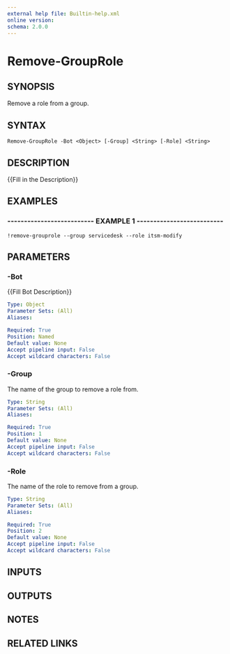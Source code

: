 ```yaml
---
external help file: Builtin-help.xml
online version: 
schema: 2.0.0
---
```


# Remove-GroupRole

## SYNOPSIS
Remove a role from a group.

## SYNTAX

```
Remove-GroupRole -Bot <Object> [-Group] <String> [-Role] <String>
```

## DESCRIPTION
{{Fill in the Description}}

## EXAMPLES

### -------------------------- EXAMPLE 1 --------------------------
```
!remove-grouprole --group servicedesk --role itsm-modify
```

## PARAMETERS

### -Bot
{{Fill Bot Description}}

```yaml
Type: Object
Parameter Sets: (All)
Aliases: 

Required: True
Position: Named
Default value: None
Accept pipeline input: False
Accept wildcard characters: False
```

### -Group
The name of the group to remove a role from.

```yaml
Type: String
Parameter Sets: (All)
Aliases: 

Required: True
Position: 1
Default value: None
Accept pipeline input: False
Accept wildcard characters: False
```

### -Role
The name of the role to remove from a group.

```yaml
Type: String
Parameter Sets: (All)
Aliases: 

Required: True
Position: 2
Default value: None
Accept pipeline input: False
Accept wildcard characters: False
```

## INPUTS

## OUTPUTS

## NOTES

## RELATED LINKS

